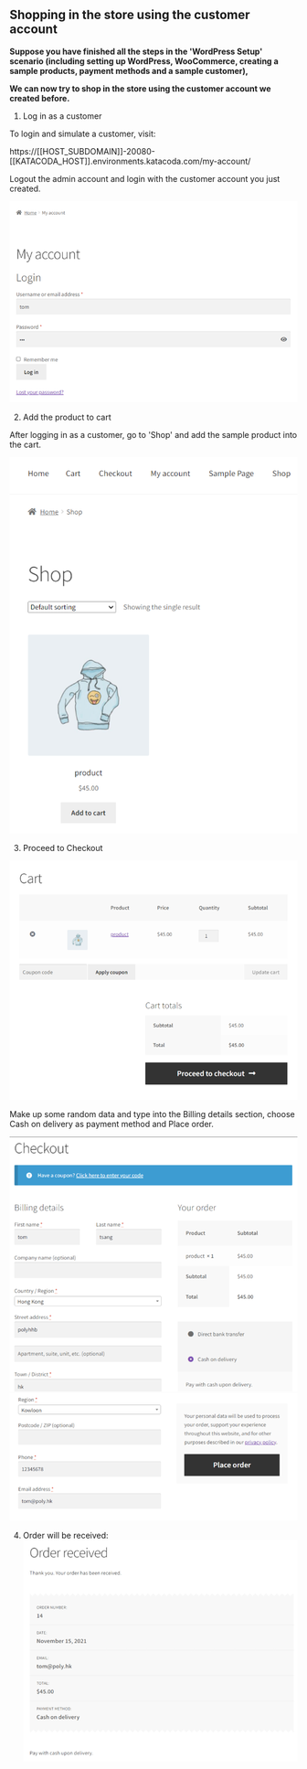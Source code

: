 ## Shopping in the store using the customer account ##

**Suppose you have finished all the steps in the 'WordPress Setup' scenario (including setting up WordPress, WooCommerce, creating a sample products, payment methods and a sample customer),**

**We can now try to shop in the store using the customer account we created before.**

1. Log in as a customer

To login and simulate a customer, visit: 

https://[[HOST_SUBDOMAIN]]-20080-[[KATACODA_HOST]].environments.katacoda.com/my-account/

Logout the admin account and login with the customer account you just created.

![login](./assets/Picture1.png)

2. Add the product to cart

After logging in as a customer, go to 'Shop' and add the sample product into the cart.

![cart](./assets/Picture2.png)

3. Proceed to Checkout

![proceed](./assets/Picture3.png)

Make up some random data and type into the Billing details section, choose Cash on delivery as payment method and Place order. 

![Checkout](./assets/Picture4.png)
![Checkout2](./assets/Picture5.png)

4. Order will be received:
![receive order](./assets/Picture6.png)